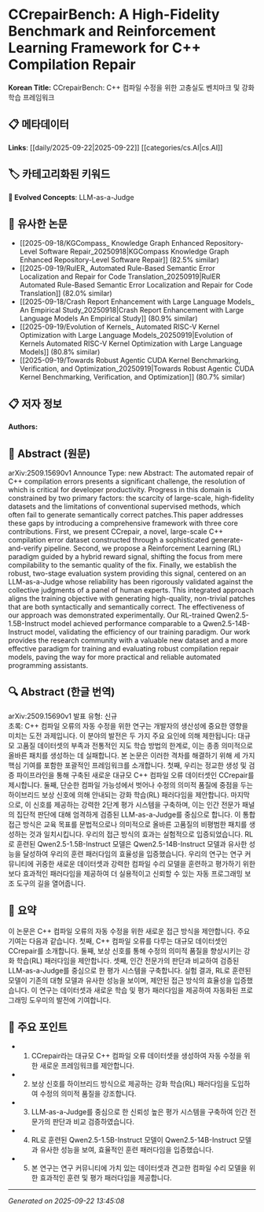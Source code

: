 # CCrepairBench: A High-Fidelity Benchmark and Reinforcement Learning Framework for C++ Compilation Repair

**Korean Title:** CCrepairBench: C++ 컴파일 수정을 위한 고충실도 벤치마크 및 강화 학습 프레임워크

## 📋 메타데이터

**Links**: [[daily/2025-09-22|2025-09-22]] [[categories/cs.AI|cs.AI]]

## 🏷️ 카테고리화된 키워드
**🚀 Evolved Concepts**: LLM-as-a-Judge

## 🔗 유사한 논문
- [[2025-09-18/KGCompass_ Knowledge Graph Enhanced Repository-Level Software Repair_20250918|KGCompass Knowledge Graph Enhanced Repository-Level Software Repair]] (82.5% similar)
- [[2025-09-19/RulER_ Automated Rule-Based Semantic Error Localization and Repair for Code Translation_20250919|RulER Automated Rule-Based Semantic Error Localization and Repair for Code Translation]] (82.0% similar)
- [[2025-09-18/Crash Report Enhancement with Large Language Models_ An Empirical Study_20250918|Crash Report Enhancement with Large Language Models An Empirical Study]] (80.9% similar)
- [[2025-09-19/Evolution of Kernels_ Automated RISC-V Kernel Optimization with Large Language Models_20250919|Evolution of Kernels Automated RISC-V Kernel Optimization with Large Language Models]] (80.8% similar)
- [[2025-09-19/Towards Robust Agentic CUDA Kernel Benchmarking, Verification, and Optimization_20250919|Towards Robust Agentic CUDA Kernel Benchmarking, Verification, and Optimization]] (80.7% similar)

## 📋 저자 정보

**Authors:** 

## 📄 Abstract (원문)

arXiv:2509.15690v1 Announce Type: new 
Abstract: The automated repair of C++ compilation errors presents a significant challenge, the resolution of which is critical for developer productivity. Progress in this domain is constrained by two primary factors: the scarcity of large-scale, high-fidelity datasets and the limitations of conventional supervised methods, which often fail to generate semantically correct patches.This paper addresses these gaps by introducing a comprehensive framework with three core contributions. First, we present CCrepair, a novel, large-scale C++ compilation error dataset constructed through a sophisticated generate-and-verify pipeline. Second, we propose a Reinforcement Learning (RL) paradigm guided by a hybrid reward signal, shifting the focus from mere compilability to the semantic quality of the fix. Finally, we establish the robust, two-stage evaluation system providing this signal, centered on an LLM-as-a-Judge whose reliability has been rigorously validated against the collective judgments of a panel of human experts. This integrated approach aligns the training objective with generating high-quality, non-trivial patches that are both syntactically and semantically correct. The effectiveness of our approach was demonstrated experimentally. Our RL-trained Qwen2.5-1.5B-Instruct model achieved performance comparable to a Qwen2.5-14B-Instruct model, validating the efficiency of our training paradigm. Our work provides the research community with a valuable new dataset and a more effective paradigm for training and evaluating robust compilation repair models, paving the way for more practical and reliable automated programming assistants.

## 🔍 Abstract (한글 번역)

arXiv:2509.15690v1 발표 유형: 신규  
초록: C++ 컴파일 오류의 자동 수정을 위한 연구는 개발자의 생산성에 중요한 영향을 미치는 도전 과제입니다. 이 분야의 발전은 두 가지 주요 요인에 의해 제한됩니다: 대규모 고품질 데이터셋의 부족과 전통적인 지도 학습 방법의 한계로, 이는 종종 의미적으로 올바른 패치를 생성하는 데 실패합니다. 본 논문은 이러한 격차를 해결하기 위해 세 가지 핵심 기여를 포함한 포괄적인 프레임워크를 소개합니다. 첫째, 우리는 정교한 생성 및 검증 파이프라인을 통해 구축된 새로운 대규모 C++ 컴파일 오류 데이터셋인 CCrepair를 제시합니다. 둘째, 단순한 컴파일 가능성에서 벗어나 수정의 의미적 품질에 중점을 두는 하이브리드 보상 신호에 의해 안내되는 강화 학습(RL) 패러다임을 제안합니다. 마지막으로, 이 신호를 제공하는 강력한 2단계 평가 시스템을 구축하며, 이는 인간 전문가 패널의 집단적 판단에 대해 엄격하게 검증된 LLM-as-a-Judge를 중심으로 합니다. 이 통합 접근 방식은 교육 목표를 문법적으로나 의미적으로 올바른 고품질의 비평범한 패치를 생성하는 것과 일치시킵니다. 우리의 접근 방식의 효과는 실험적으로 입증되었습니다. RL로 훈련된 Qwen2.5-1.5B-Instruct 모델은 Qwen2.5-14B-Instruct 모델과 유사한 성능을 달성하여 우리의 훈련 패러다임의 효율성을 입증했습니다. 우리의 연구는 연구 커뮤니티에 귀중한 새로운 데이터셋과 강력한 컴파일 수리 모델을 훈련하고 평가하기 위한 보다 효과적인 패러다임을 제공하여 더 실용적이고 신뢰할 수 있는 자동 프로그래밍 보조 도구의 길을 열어줍니다.

## 📝 요약

이 논문은 C++ 컴파일 오류의 자동 수정을 위한 새로운 접근 방식을 제안합니다. 주요 기여는 다음과 같습니다. 첫째, C++ 컴파일 오류를 다루는 대규모 데이터셋인 CCrepair를 소개합니다. 둘째, 보상 신호를 통해 수정의 의미적 품질을 향상시키는 강화 학습(RL) 패러다임을 제안합니다. 셋째, 인간 전문가의 판단과 비교하여 검증된 LLM-as-a-Judge를 중심으로 한 평가 시스템을 구축합니다. 실험 결과, RL로 훈련된 모델이 기존의 대형 모델과 유사한 성능을 보이며, 제안된 접근 방식의 효율성을 입증했습니다. 이 연구는 데이터셋과 새로운 학습 및 평가 패러다임을 제공하여 자동화된 프로그래밍 도우미의 발전에 기여합니다.

## 🎯 주요 포인트

- 1. CCrepair라는 대규모 C++ 컴파일 오류 데이터셋을 생성하여 자동 수정을 위한 새로운 프레임워크를 제안합니다.

- 2. 보상 신호를 하이브리드 방식으로 제공하는 강화 학습(RL) 패러다임을 도입하여 수정의 의미적 품질을 강조합니다.

- 3. LLM-as-a-Judge를 중심으로 한 신뢰성 높은 평가 시스템을 구축하여 인간 전문가의 판단과 비교 검증하였습니다.

- 4. RL로 훈련된 Qwen2.5-1.5B-Instruct 모델이 Qwen2.5-14B-Instruct 모델과 유사한 성능을 보여, 효율적인 훈련 패러다임을 입증했습니다.

- 5. 본 연구는 연구 커뮤니티에 가치 있는 데이터셋과 견고한 컴파일 수리 모델을 위한 효과적인 훈련 및 평가 패러다임을 제공합니다.

---

*Generated on 2025-09-22 13:45:08*